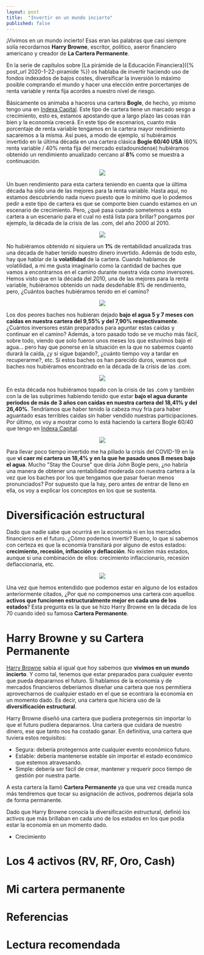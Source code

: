 ```yaml
---
layout: post
title:  "Invertir en un mundo incierto"
published: false
---
```


¡Vivimos en un mundo incierto! Esas eran las palabras que casi siempre solía recordarnos **Harry Browne**, escritor, político,
aseror financiero americano y creador de **La Cartera Permanente**.

En la serie de capítulos sobre [La pirámide de la Educación Financiera]({% post_url 2020-1-22-piramide %}) os hablaba de invertir
haciendo uso de fondos indexados de bajos costes, diversificar la inversión lo máximo posible comprando el mundo y hacer una
elección entre porcertanjes de renta variable y renta fija acordes a nuestro nivel de riesgo.

Básicamente os animaba a haceros una cartera **Bogle**, de hecho, yo mismo tengo una en [Indexa Capital](https://indexacapital.com/es/esp/t/raIa2f).
Este tipo de cartera tiene un marcado sesgo a crecimiento, esto es, estamos apostando que a largo plazo las cosas irán bien y la economía crecerá.
En este tipo de escenarios, cuanto más porcentaje de renta variable tengamos en la cartera mayor rendimiento sacaremos a la misma.
Así pues, a modo de ejemplo, si hubiéramos invertido en la última década en una cartera clásica **Bogle 60/40 USA** 
(60% renta variable / 40% renta fija del mercado estadounidense) hubiéramos obtenido un rendimiento anualizado cercano al **8%** como se muestra a continuación.

<p align="center">
<img src="{{ site.baseurl }}/images/Classic-60-40.png"/>
</p>

Un buen rendimiento para esta cartera teniendo en cuenta que la última década ha sido una de las mejores para la renta variable. Hasta aquí, no estamos
descubriendo nada nuevo puesto que lo mínimo que lo podemos pedir a este tipo de cartera es que se comporte bien cuando estamos en un escenario de crecimiento.
Pero, ¿qué pasa cuando sometemos a esta cartera a un escenario para el cual no está lista para brillar? pongamos por ejemplo, la década de la crisis de las .com, del año 2000 al 2010.

<p align="center">
<img src="{{ site.baseurl }}/images/Classic-60-40-underperfom.png"/>
</p>

No hubiéramos obtenido ni siquiera un **1%** de rentabilidad anualizada tras una década de haber tenido nuestro dinero invertido. Además de todo esto,
hay que hablar de la **volatilidad** de la cartera. Cuando hablamos de volatilidad, a mi me gusta imaginarlo como la cantidad de baches que vamos a
encontrarnos en el camino durante nuestra vida como inversores. Hemos visto que en la década del 2010, una de las mejores para la renta variable, hubiéramos
obtenido un nada desdeñable 8% de rendimiento, pero, ¿Cuántos baches hubiéramos tenido en el camino?

<p align="center">
<img src="{{ site.baseurl }}/images/Classic-60-40-2010-drawdowns.png"/>
</p>

Los dos peores baches nos hubieran dejado **bajo el agua 5 y 7 meses con caídas en nuestra cartera del 9,55% y del 7,90% respectivamente**.
¿Cuántos inversores están preparados para aguntar estas caídas y continuar en el camino? Además, a toro pasado todo se ve mucho más fácil, sobre todo,
viendo que solo fueron unos meses los que estuvimos bajo el agua... pero hay que ponerse en la situación en la que no sabemos cuanto durará la caída,
¿y si sigue bajando?, ¿cuánto tiempo voy a tardar en recuperarme?, etc. Si estos baches os han parecido duros, veamos qué baches nos hubiéramos encontrado en
la década de la crisis de las .com.

<p align="center">
<img src="{{ site.baseurl }}/images/Classic-60-40-2000-drawdowns.png"/>
</p>

En esta década nos hubiéramos topado con la crisis de las .com y también con la de las subprimes habiendo tenido que estar **bajo el agua durante periodos de más
de 3 años con caídas en nuestra cartera del 18,41% y del 26,40%**. Tendríamos que haber tenido la cabeza muy fría para haber aguantado esas terribles caidas sin
haber vendido nuestras participaciones. Por último, os voy a mostrar como lo está haciendo la cartera Bogle 60/40 que tengo en
[Indexa Capital](https://indexacapital.com/es/esp/t/raIa2f).

<p align="center">
<img src="{{ site.baseurl }}/images/Mi-Bogle-60-40.png"/>
</p>

Para llevar poco tiempo invertido me ha pillado la crisis del COVID-19 en la que **vi caer mi cartera un 18,4% y en la que he pasado unos 8 meses bajo el agua**.
Mucho "Stay the Course" que diría John Bogle pero, ¿no habría una manera de obtener una rentabilidad moderada con nuestra cartera a la vez que los baches por los
que tengamos que pasar fueran menos pronunciados? Por supuesto que la hay, pero antes de entrar de lleno en ella, os voy a explicar los conceptos en los que se
sustenta.

# Diversificación estructural

Dado que nadie sabe que ocurrirá en la economía ni en los mercados financieros en el futuro. ¿Cómo podemos invertir?
Bueno, lo que si sabemos con certeza es que la economía transitará por alguno de estos estados: **crecimiento, recesión, inflacción y deflacción**.
No existen más estados, aunque si una combinación de ellos: crecimiento inflaccionario, recesión deflaccionaria, etc.

<p align="center">
<img src="{{ site.baseurl }}/images/Diversificacion-estructural.jpg"/>
</p>

Una vez que hemos entendido que podemos estar en alguno de los estados anteriormente citados, ¿Por qué no componemos una cartera con aquellos **activos que
funcionen estructuralmente mejor en cada uno de los estados**? Esta pregunta es la que se hizo Harry Browne en la década de los 70 cuando ideó su famosa
**Cartera Permanente**.

# Harry Browne y su Cartera Permanente

[Harry Browne](https://es.wikipedia.org/wiki/Harry_Browne) sabía al igual que hoy sabemos que **vivimos en un mundo incierto**. Y como tal, tenemos que estar
preparados para cualquier evento que pueda depararnos el futuro. Si hablamos de la economía y de mercados financieros deberíamos diseñar una cartera que
nos permitiera aprovecharnos de cualquier estado en el que se econtrara la economía en un momento dado. Es decir, una cartera que hiciera uso de la 
**diversificación estructural**.

Harry Browne diseñó una cartera que pudiera protegernos sin importar lo que el futuro pudiera depararnos. Una cartera que cuidara de nuestro dinero, ese
que tanto nos ha costado ganar. En definitiva, una cartera que tuviera estos requisitos:

* Segura: debería protegernos ante cualquier evento económico futuro.
* Estable: debería mantenerse estable sin importar el estado económico que estemos atravesando. 
* Simple: debería ser fácil de crear, mantener y requerir poco tiempo de gestión por nuestra parte.

A esta cartera la llamó **Cartera Permanente** ya que una vez creada nunca más tendremos que tocar su asignación de activos, podremos dejarla sola de forma
permanente.

Dado que Harry Browne conocía la diversificación estructural, definió los activos que más brillaban en cada uno de los estados en los que podía estar la 
economía en un momento dado.

* Crecimiento




# Los 4 activos (RV, RF, Oro, Cash)
# Mi cartera permanente
# Referencias
# Lectura recomendada
